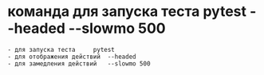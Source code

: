 # команда для запуска теста      pytest --headed --slowmo 500
    - для запуска теста     pytest
    - для отображения действий  --headed
    - для замедления действий   --slowmo 500